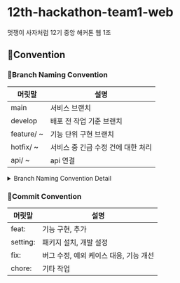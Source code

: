 # 12th-hackathon-team1-web

멋쟁이 사자처럼 12기 중앙 해커톤 웹 1조

## 📠Convention

### 🤝Branch Naming Convention
| 머릿말       | 설명                                            |
| ---------- | ---------------------------------------------- |
| main       | 서비스 브랜치                                      |
| develop    | 배포 전 작업 기준 브랜치                             |
| feature/ ~ | 기능 단위 구현 브랜치                               |
| hotfix/ ~  | 서비스 중 긴급 수정 건에 대한 처리                     |
| api/ ~     | api 연결

<details>
<summary>Branch Naming Convention Detail</summary>
<div markdown="1">

#### main
- [ ] 실제 서비스가 이루어지는 브랜치입니다.
- [ ] 이 브랜치를 기준으로 develop 브랜치가 분기됩니다.
- [ ] 배포 중, 긴급하게 수정할 건이 생길시 hotfix 브랜치를 만들어 수정합니다.

#### develop
- [ ] 개발, 테스트, 릴리즈 등 배포 전 작업의 기준이 되는 브랜치입니다.
- [ ] 해당 브랜치를 default로 설정합니다.
- [ ] 이 브랜치에서 feature 브랜치가 분기됩니다.

#### feature
- [ ] 개별 개발자가 맡은 작업을 개발하는 브랜치입니다.
- [ ] feature/(feature-name) 과 같이 머릿말을 feature, 꼬릿말을 개발하는 기능으로 명명합니다.
- [ ] feature-name의 경우 cabab-case를 따릅니다.
- [ ] ex) feature/login-validation

#### hotfix
- [ ] 서비스 중 긴급히 수정해야 할 사항이 발생할 때 사용합니다.
- [ ] main에서 분기됩니다.

</div>
</details>

### 🤝Commit Convention
| 머릿말       | 설명                                            |
| ---------- | ---------------------------------------------- |
| feat:      | 기능 구현, 추가                                   |
| setting:   | 패키지 설치, 개발 설정                              |
| fix:       | 버그 수정, 예외 케이스 대응, 기능 개선                 |
| chore:     | 기타 작업                                        |

